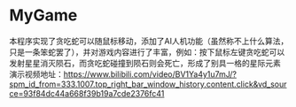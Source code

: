 # MyGame
本程序实现了贪吃蛇可以随鼠标移动，添加了AI人机功能（虽然称不上什么算法，只是一条笨蛇罢了），并对游戏内容进行了丰富，例如：按下鼠标左键贪吃蛇可以发射星星消灭陨石，而贪吃蛇碰撞到陨石则会死亡，形成了别具一格的星际元素
演示视频地址：https://www.bilibili.com/video/BV1Ya4y1u7mJ/?spm_id_from=333.1007.top_right_bar_window_history.content.click&vd_source=93f84dc44a668f39b19a7cde2376fc41
